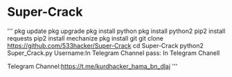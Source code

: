# Super-Crack
'''
pkg update
pkg upgrade
pkg install python
pkg install python2
pip2 install requests
pip2 install mechanize
pkg install git
git clone https://github.com/533hacker/Super-Crack
cd Super-Crack
python2 Super_Crack.py
Username:In Telegram Channel
pass: In Telegram Chanell

Telegram Channel:https://t.me/kurdhacker_hama_bn_dlaj
'''
